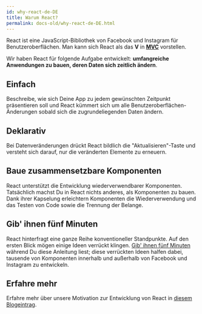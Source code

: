 ```yaml
---
id: why-react-de-DE
title: Warum React?
permalink: docs-old/why-react-de-DE.html
---
```

React ist eine JavaScript-Bibliothek von Facebook und Instagram für Benutzeroberflächen. Man kann sich React als das **V** in **[MVC](https://de.wikipedia.org/wiki/Model_View_Controller)** vorstellen.

Wir haben React für folgende Aufgabe entwickelt: **umfangreiche Anwendungen zu bauen, deren Daten sich zeitlich ändern**.

## Einfach

Beschreibe, wie sich Deine App zu jedem gewünschten Zeitpunkt präsentieren soll und React kümmert sich um alle Benutzeroberflächen-Änderungen sobald sich die zugrundeliegenden Daten ändern.

## Deklarativ

Bei Datenveränderungen drückt React bildlich die "Aktualisieren"-Taste und versteht sich darauf, nur die veränderten Elemente zu erneuern.

## Baue zusammensetzbare Komponenten

React unterstützt die Entwicklung wiederverwendbarer Komponenten. Tatsächlich machst Du in React nichts anderes, als Komponenten zu bauen. Dank ihrer Kapselung erleichtern Komponenten die Wiederverwendung und das Testen von Code sowie die Trennung der Belange. 

## Gib' ihnen fünf Minuten

React hinterfragt eine ganze Reihe konventioneller Standpunkte. Auf den ersten Blick mögen einige Ideen verrückt klingen. [Gib' ihnen fünf Minuten](https://signalvnoise.com/posts/3124-give-it-five-minutes) während Du diese Anleitung liest; diese verrückten Ideen halfen dabei, tausende von Komponenten innerhalb und außerhalb von Facebook und Instagram zu entwickeln.

## Erfahre mehr

Erfahre mehr über unsere Motivation zur Entwicklung von React in [diesem Blogeintrag](/react/blog/2013/06/05/why-react.html).
